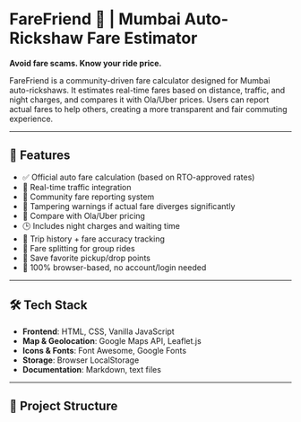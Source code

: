 # FareFriend 🚕 | Mumbai Auto-Rickshaw Fare Estimator

**Avoid fare scams. Know your ride price.**

FareFriend is a community-driven fare calculator designed for Mumbai auto-rickshaws. It estimates real-time fares based on distance, traffic, and night charges, and compares it with Ola/Uber prices. Users can report actual fares to help others, creating a more transparent and fair commuting experience.

---

## 🌟 Features

- ✅ Official auto fare calculation (based on RTO-approved rates)
- 📍 Real-time traffic integration
- 💬 Community fare reporting system
- 🚨 Tampering warnings if actual fare diverges significantly
- 🚗 Compare with Ola/Uber pricing
- 🕒 Includes night charges and waiting time
- 🧾 Trip history + fare accuracy tracking
- 🤝 Fare splitting for group rides
- 📌 Save favorite pickup/drop points
- 🔐 100% browser-based, no account/login needed

---

## 🛠️ Tech Stack

- **Frontend**: HTML, CSS, Vanilla JavaScript
- **Map & Geolocation**: Google Maps API, Leaflet.js
- **Icons & Fonts**: Font Awesome, Google Fonts
- **Storage**: Browser LocalStorage
- **Documentation**: Markdown, text files

---

## 📁 Project Structure

